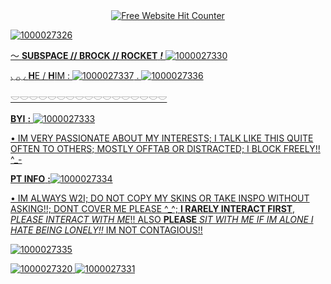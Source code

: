 
<div align='center'><a href='https://www.free-website-hit-counter.com'><img src='https://www.free-website-hit-counter.com/zc.php?d=9&id=518&s=288' border='0' alt='Free Website Hit Counter'></a><br /><small><a href='https://www.free-website-hit-counter.com' </a></small></div>


![1000027326](https://github.com/user-attachments/assets/11991226-0282-4b2b-8713-a174f81bab67)

〜 **SUBSPACE // BROCK // ROCKET**  ***!*** ![1000027330](https://github.com/user-attachments/assets/23580481-afbb-484b-a148-4748b309d086)

  ◡◡ **H**E / **H**IM : ![1000027337](https://github.com/user-attachments/assets/76a5caf1-1acf-4aa4-9081-972c46a18eca) .
![1000027336](https://github.com/user-attachments/assets/64574254-6164-46a6-8d97-5cda80bad1d5)

𓎟𓎟𓎟𓎟𓎟𓎟𓎟𓎟𓎟𓎟𓎟𓎟𓎟𓎟𓎟𓎟𓎟

**BYI** **:** ![1000027333](https://github.com/user-attachments/assets/e04a2da8-3499-4ddb-b24c-fab7d7828e14)

• IM VERY PASSIONATE ABOUT MY INTERESTS; I TALK LIKE THIS QUITE OFTEN TO OTHERS; MOSTLY OFFTAB OR DISTRACTED; I BLOCK FREELY!! ^_-

**PT INFO** **:**![1000027334](https://github.com/user-attachments/assets/86fd925f-4393-4ef5-bc77-eae91bac3794)

• IM ALWAYS W2I; DO NOT COPY MY SKINS OR TAKE INSPO WITHOUT ASKING!!; DONT COVER ME PLEASE ^_^; **I RARELY INTERACT FIRST**, *PLEASE INTERACT WITH ME*!! ALSO **PLEASE** *SIT WITH ME IF IM ALONE I HATE BEING LONELY!!* IM NOT CONTAGIOUS!!


![1000027335](https://github.com/user-attachments/assets/398ce2c0-c4a5-486f-8166-21aed7020357)



![1000027320](https://github.com/user-attachments/assets/b2caea9d-8c64-41fd-85f4-5289cb7e0e3b) ![1000027331](https://github.com/user-attachments/assets/593993f1-0083-435e-8aa8-efca445ce733)

